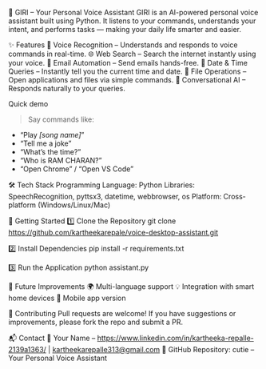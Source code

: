 🚀 GIRI – Your Personal Voice Assistant
GIRI is an AI-powered personal voice assistant built using Python. It listens to your commands, understands your intent, and performs tasks — making your daily life smarter and easier.

✨ Features
🎤 Voice Recognition – Understands and responds to voice commands in real-time.
🌐 Web Search – Search the internet instantly using your voice.
📧 Email Automation – Send emails hands-free.
📅 Date & Time Queries – Instantly tell you the current time and date.
📂 File Operations – Open applications and files via simple commands.
🤖 Conversational AI – Responds naturally to your queries.

Quick demo
> Say commands like:
- “Play *[song name]*”
- “Tell me a joke”
- “What’s the time?”
- “Who is RAM CHARAN?”
- “Open Chrome” / “Open VS Code”

🛠 Tech Stack
Programming Language: Python
Libraries: SpeechRecognition, pyttsx3, datetime, webbrowser, os
Platform: Cross-platform (Windows/Linux/Mac)


🚀 Getting Started
1️⃣ Clone the Repository
git clone https://github.com/kartheekarepale/voice-desktop-assistant.git

2️⃣ Install Dependencies
pip install -r requirements.txt

3️⃣ Run the Application
python assistant.py

🎯 Future Improvements
🌍 Multi-language support
💡 Integration with smart home devices
📱 Mobile app version

🤝 Contributing
Pull requests are welcome! If you have suggestions or improvements, please fork the repo and submit a PR.

📬 Contact
💌 Your Name – https://www.linkedin.com/in/kartheeka-repalle-2139a1363/ | kartheekarepalle313@gmail.com
📂 GitHub Repository: cutie – Your Personal Voice Assistant